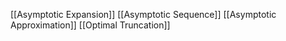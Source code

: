 [[Asymptotic Expansion]]
[[Asymptotic Sequence]]
[[Asymptotic Approximation]]
[[Optimal Truncation]]

